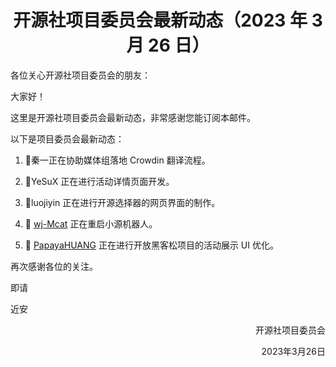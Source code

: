 <h1 style="text-align: center;">开源社项目委员会最新动态（2023 年 3 月 26 日）</h1>

各位关心开源社项目委员会的朋友：

大家好！

这里是开源社项目委员会最新动态，非常感谢您能订阅本邮件。

以下是项目委员会最新动态：

1. 🚧秦一正在协助媒体组落地 Crowdin 翻译流程。

2. 🚧YeSuX 正在进行活动详情页面开发。

3. 🚧luojiyin 正在进行开源选择器的网页界面的制作。

4. 🚧 [wj-Mcat](https://github.com/wj-Mcat) 正在重启小源机器人。

5. 🚧 [PapayaHUANG](https://github.com/PapayaHUANG) 正在进行开放黑客松项目的活动展示 UI 优化。

再次感谢各位的关注。

即请

<p style="text-align: left;">近安</p>

<p style="text-align: right;">开源社项目委员会</p>
<p style="text-align: right;">2023年3月26日</p>
